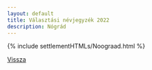```yaml
---
layout: default
title: Választási névjegyzék 2022
description: Nógrád
---
```


{% include settlementHTMLs/Noograad.html %}

[Vissza](../)